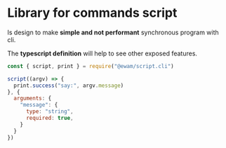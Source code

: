 # Library for commands script

Is design to make __simple and not performant__ synchronous program with cli.

The __typescript definition__ will help to see other exposed features.

```js
const { script, print } = require("@ewam/script.cli")

script((argv) => {
  print.success("say:", argv.message)
}, {
  arguments: {
    "message": {
      type: "string",
      required: true,
    }
  }
})
```
